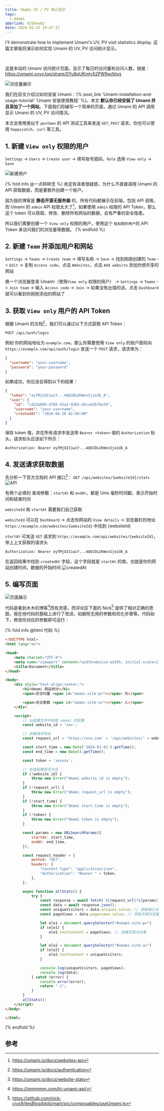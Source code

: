 ```yaml
---
title: Umami UV / PV 统计显示
tags:
  - Umami
abbrlink: 4259ee82
date: 2024-02-25 19:47:17
---
```


I'll demonstrate how to implement Umami's UV, PV visit statistics display. 
这篇文章我将演示如何实现 Umami 的 UV, PV 访问统计显示。

<br>

这是本站的 Umami 访问统计页面，显示了每日的访问量和访问人数，链接：https://umami.ovvv.top/share/SYu8qUKmty52PW9w/blog

![浏览量展示](display.webp)

我们在前文介绍过如何安装 Umami：{% post_link 'Umami-installation-and-usage-tutorial' 'Umami 安装使用教程' %}。本文 **默认你已经安装了 Umami 并且添加了一个网站**。下面我们将编写一个简单的页面，通过 Umami 的 API 调用显示 Umami 的 UV, PV 访问情况。

本文会使用类似于 `postman` 的 API 测试工具来发送 `GET`, `POST` 请求。你也可以使用 `hoppscotch`、`curl` 等工具。

## 1. 新建 `View only` 权限的用户

`Settings` -> `Users` -> `Create user` -> 填写账号密码，`Role` 选择 `View only` -> `Save`

![新建用户](create.webp)


{% fold info @一点碎碎念 %}
肯定有读者很疑惑，为什么不直接调用 Umami 的 API 获取数据，而是要额外创建一个账户。

因为我的博客是 **静态开源无服务器** 的，所有代码都展示在前端，包括 API 调用。而 Umami 的 `admin` API 权限太大了[^1]，如果使用 `admin` 权限的 API Token，那么这个 token 可以获取、修改、删除所有网站的数据，会有严重的安全隐患。

所以我们需要创建一个 `View only` 权限的用户，使用这个 `低权限的用户`的 API Token 来访问我们的浏览量等数据。
{% endfold %}

## 2. 新建 `Team` 并添加用户和网站

`Settings` -> `Teams` -> `Create team` -> 填写名称 -> `Save` -> 找到刚刚创建的 `Team` -> `Edit` -> 复制 `Access code`，点击 `Websites`，点击 `Add website` 添加你想共享的网站

换一个浏览器登录 Umami（使用`View only` 权限的用户） -> `Settings` -> `Teams` -> `Join team` -> 输入 `Access code` -> `Join` -> 如果没有出错的话，点击 `Dashboard` 就可以看到你刚刚添加的网站了

## 3. 获取 `View only` 用户的 API Token
根据 Umami 的文档[^2]，我们可以通过以下方式获取 API Token：

```
POST /api/auth/login
```
例如 你的网站地址为 `example.com`，那么你需要使用 `View only` 的账户密码向 `https://example.com/api/auth/login` 发送一个 `POST` 请求，请求体为：

```json
{
  "username": "your-username",
  "password": "your-password"
}
```

如果成功，你应该会得到以下的结果：
```json
{
  "token": "eyTMjU2IiwiY...4Q0JDLUhWxnIjoiUE_A",
  "user": {
    "id": "cd33a605-d785-42a1-9365-d6cad3b7befd",
    "username": "your-username",
    "createdAt": "2020-04-20 01:00:00"
  }
}
```

保存 token 值，并在所有请求中发送带 `Bearer <token>` 值的 `Authorization` 标头。请求标头应该如下所示：

```
Authorization: Bearer eyTMjU2IiwiY...4Q0JDLUhWxnIjoiUE_A
```

## 4. 发送请求获取数据

先分析一下官方文档的 API 接口[^3]：
`GET /api/websites/{websiteId}/stats`
![API](API.webp)

有两个必填的 查询参数：`startAt` 和 `endAt`，都是 Unix 毫秒时间戳，表示开始时间和结束时间

`websiteId` 和 `startAt` 需要我们自己获取

`websiteId` 可以在 `Dashboard` -> 点击你网站的 `View details` -> 浏览器栏的地址 `https://example.com/websites/{websiteId}` 中找到 {websiteId}

`startAt` 可发送 `GET` 请求到 `https://example.com/api/websites/{websiteId}`，带上上文获取的请求头

```
Authorization: Bearer eyTMjU2IiwiY...4Q0JDLUhWxnIjoiUE_A
```

在返回结果中找到 `createdAt` 字段，这个字段就是 `startAt` 的值，也就是你的网站创建时间，数据的开始时间
![createdAt](startTime.webp)


## 5. 编写页面

![页面展示](statistics.webp)

代码是看到木木的博客[^4]而有灵感，而评论区下面的 Nick[^5] 提供了相对正确的思路，我在他代码的基础上进行了改进，如删除无用的参数和优化步骤等。代码如下，修改你对应的参数即可运行：

{% fold info @html 代码 %}
```html
<!DOCTYPE html>
<html lang="en">

<head>
    <meta charset="UTF-8">
    <meta name="viewport" content="width=device-width, initial-scale=1.0">
    <title>Document</title>
</head>

<body>
    <div style="text-align:center;">
        <h1>Umami 网站统计</h1>
        <span>总访问量 <span id="umami-site-pv"></span> 次</span>

        <span>总访客数 <span id="umami-site-uv"></span> 人</span>
    </div>

    <script>
        // 从配置文件中获取 umami 的配置
        const website_id = 'xxx';

        // 拼接请求地址
        const request_url = 'https://xxx.com' + '/api/websites/' + website_id + '/stats';

        const start_time = new Date('2024-01-01').getTime();
        const end_time = new Date().getTime();

        const token = 'xxxxxx';

        // 检查配置是否为空
        if (!website_id) {
            throw new Error("Umami website_id is empty");
        }
        if (!request_url) {
            throw new Error("Umami request_url is empty");
        }
        if (!start_time) {
            throw new Error("Umami start_time is empty");
        }
        if (!token) {
            throw new Error("Umami token is empty");
        }

        const params = new URLSearchParams({
            startAt: start_time,
            endAt: end_time,
        });

        const request_header = {
            method: "GET",
            headers: {
                "Content-Type": "application/json",
                "Authorization": "Bearer " + token,
            },
        };

        async function allStats() {
            try {
                const response = await fetch(`${request_url}?${params}`, request_header);
                const data = await response.json();
                const uniqueVisitors = data.uniques.value; // 获取独立访客数
                const pageViews = data.pageviews.value; // 获取页面浏览量

                let ele1 = document.querySelector("#umami-site-pv")
                if (ele1) {
                    ele1.textContent = pageViews; // 设置页面浏览量
                }

                let ele2 = document.querySelector("#umami-site-uv")
                if (ele2) {
                    ele2.textContent = uniqueVisitors;
                }

                console.log(uniqueVisitors, pageViews);
                console.log(data);
            } catch (error) {
                console.error(error);
                return "-1";
            }
        }
        allStats();
    </script>
</body>

</html>
```
{% endfold %}

## 参考
[^1]: https://umami.is/docs/websites-api
[^2]: https://umami.is/docs/authentication
[^3]: https://umami.is/docs/website-stats
[^4]: https://immmmm.com/hi-umami-api/
[^5]: https://github.com/nick-cjyx9/ilesBlog/blob/main/src/composables/useUmami.ts